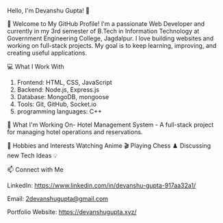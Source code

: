 Hello, I'm Devanshu Gupta! 👋

🌟 Welcome to My GitHub Profile!
I'm a passionate Web Developer and currently in my 3rd semester of B.Tech in Information Technology at Government Engineering College, Jagdalpur. I love building websites and working on full-stack projects. My goal is to keep learning, improving, and creating useful applications.

💻 What I Work With
1. Frontend: HTML, CSS, JavaScript
2. Backend: Node.js, Express.js
3. Database: MongoDB, mongoose
4. Tools: Git, GitHub, Socket.io
5. programming languages: C++

💼 What I'm Working On-
Hotel Management System - A full-stack project for managing hotel operations and reservations.

🌱 Hobbies and Interests
Watching Anime 🎬
Playing Chess ♟️
Discussing new Tech Ideas 💡

📫 Connect with Me

LinkedIn: https://www.linkedin.com/in/devanshu-gupta-917aa32a1/

Email: 2devanshugupta@gmail.com

Portfolio Website: https://devanshugupta.xyz/


